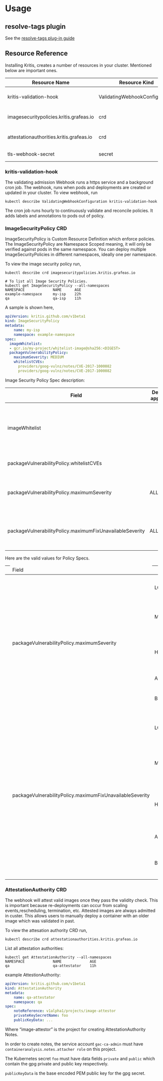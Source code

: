 # Usage

## resolve-tags plugin

See the [resolve-tags plug-in guide](https://github.com/grafeas/kritis/blob/master/cmd/kritis/kubectl/plugins/resolve/README.md)

## Resource Reference

Installing Kritis, creates a number of resources in your cluster. Mentioned below are important ones.

| Resource Name | Resource Kind | Description |
|---------------|---------------|----------------|
| kritis-validation-hook| ValidatingWebhookConfiguration | This is Kubernetes [Validating Admission Webhook](https://kubernetes.io/docs/reference/access-authn-authz/extensible-admission-controllers) which enforces the policies. |
| imagesecuritypolicies.kritis.grafeas.io | crd | This CRD defines the image security policy kind ImageSecurityPolicy.|
| attestationauthorities.kritis.grafeas.io | crd | The CRD defines the attestation authority policy kind AttestationAuthority.|
| tls-webhook-secret | secret | Secret required for ValidatingWebhookConfiguration|

### kritis-validation-hook

The validating admission Webhook runs a https service and a background cron job.
The webhook, runs when pods and deployments are created or updated in your cluster.
To view webhook, run

```shell
kubectl describe ValidatingWebhookConfiguration kritis-validation-hook
```

The cron job runs hourly to continuously validate and reconcile policies. It adds labels and annotations to pods out of policy.

### ImageSecurityPolicy CRD

ImageSecurityPolicy is Custom Resource Definition which enforce policies.
The ImageSecurityPolicy are Namespace Scoped meaning, it will only be verified against pods in the same namespace.
You can deploy multiple ImageSecurityPolicies in different namespaces, ideally one per namespace.

To view the image security policy run,

```shell
kubectl describe crd imagesecuritypolicies.kritis.grafeas.io

# To list all Image Security Policies.
kubectl get ImageSecurityPolicy --all-namespaces
NAMESPACE             NAME      AGE
example-namespace     my-isp    22h
qa                    qa-isp    11h
```

A sample is shown here,

```yaml
apiVersion: kritis.github.com/v1beta1
kind: ImageSecurityPolicy
metadata:
    name: my-isp
    namespace: example-namespace
spec:
  imageWhitelist:
  - gcr.io/my-project/whitelist-image@sha256:<DIGEST>
  packageVulnerabilityPolicy:
    maximumSeverity: MEDIUM
    whitelistCVEs:
      providers/goog-vulnz/notes/CVE-2017-1000082
      providers/goog-vulnz/notes/CVE-2017-1000082
```

Image Security Policy Spec description:

| Field     | Default (if applicable)   | Description |
|-----------|---------------------------|-------------|
|imageWhitelist | | List of images that are whitelisted and are not inspected by Admission Controller.|
|packageVulnerabilityPolicy.whitelistCVEs |  | List of CVEs which will be ignored.|
|packageVulnerabilityPolicy.maximumSeverity| ALLOW_ALL | Tolerance level for vulnerabilities found in the container image.|
|packageVulnerabilityPolicy.maximumFixUnavailableSeverity |  ALLOW_ALL | The tolerance level for vulnerabilities found that have no fix available.|

Here are the valid values for Policy Specs.

|<td rowspan=1>Field | Value       | Outcome |
|----------- |-------------|----------- |
|<td rowspan=5>packageVulnerabilityPolicy.maximumSeverity | LOW | Only allow containers with low vulnerabilities. |
|                          | MEDIUM | Allow Containers with Low and Medium vulnerabilities. |
|                                           | HIGH  | Allow Containers with Low, Medium & High vulnerabilities. |
|                                           | ALLOW_ALL | Allow all vulnerabilities.  |
|                                           | BLOCK_ALL | Block all vulnerabilities except listed in whitelist. |
|<td rowspan=5>packageVulnerabilityPolicy.maximumFixUnavailableSeverity | LOW | Only allow containers with low unpatchable vulnerabilities. |
|                          | MEDIUM | Allow Containers with Low and Medium unpatchable vulnerabilities. |
|                                           | HIGH  | Allow Containers with Low, Medium & High  unpatchaable vulnerabilities. |
|                                           | ALLOW_ALL | Allow all unpatchable vulnerabilities.  |
|                                           | BLOCK_ALL | Block all unpatchable vulnerabilities except listed in whitelist. |

### AttestationAuthority CRD

The webhook will attest valid images once they pass the validity check. This is important because re-deployments can occur from scaling events,rescheduling, termination, etc. Attested images are always admitted in custer.
This allows users to manually deploy a container with an older image which was validated in past.

To view the attesation authority CRD run,

```shell
kubectl describe crd attestationauthorities.kritis.grafeas.io
```

List all attestation authorities:

```shell
kubectl get AttestationAuthority --all-namespaces
NAMESPACE             NAME             AGE
qa                    qa-attestator    11h
```

example AttestionAuthority:

```yaml
apiVersion: kritis.github.com/v1beta1
kind: AttestationAuthority
metadata:
    name: qa-attestator
    namespace: qa
spec:
    noteReference: v1alpha1/projects/image-attestor
    privateKeySecretName: foo
    publicKeyData: ...
```

Where “image-attestor” is the project for creating AttestationAuthority Notes.

In order to create notes, the service account `gac-ca-admin` must have `containeranalysis.notes.attacher role` on this project.

The Kubernetes secret `foo` must have data fields `private` and `public` which contain the gpg private and public key respectively.

`publicKeyData` is the base encoded PEM public key for the gpg secret.
